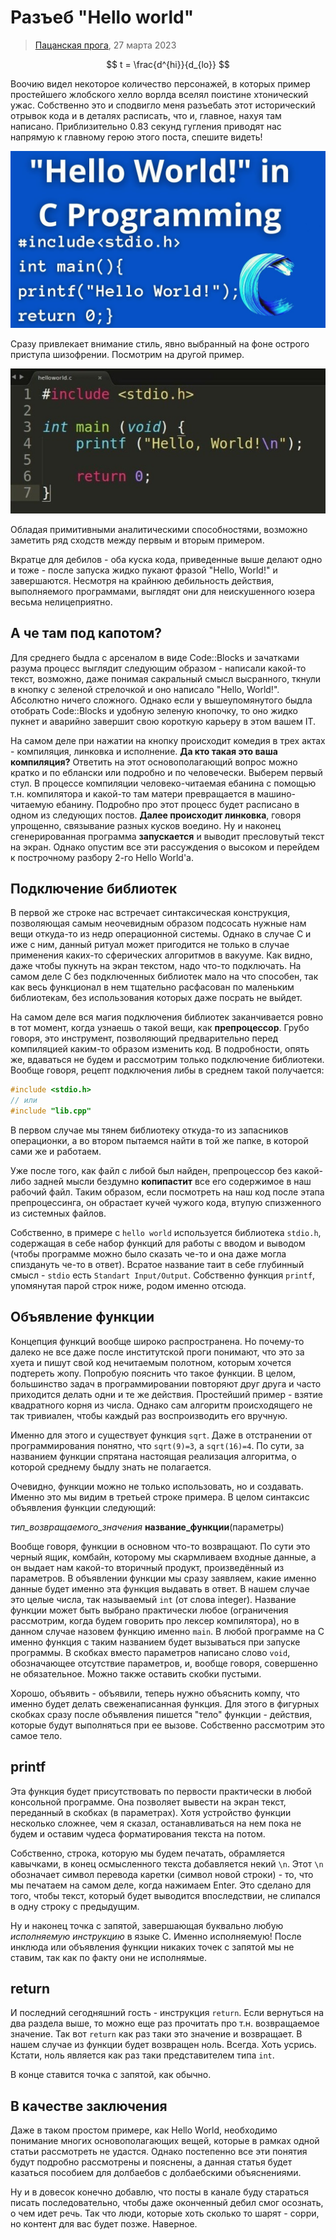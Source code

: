 # Разъеб "Hello world"
> [Пацанская прога](https://t.me/+osWqEEfNA5Y2ZWYy), 27 марта 2023 

$$
    t = \frac{d^{hi}}{d_{lo}}
$$

Воочию видел некоторое количество персонажей, в которых пример простейшего жлобского хелло ворлда
вселял поистине хтонический ужас. Собственно это и сподвигло меня разъебать этот исторический
отрывок кода и в деталях расписать, что и, главное, нахуя там написано. Приблизительно 0.83 секунд
гугления приводят нас напрямую к главному герою этого поста, спешите видеть!

![Хуле ты тут слушаешь? Давай пиздуй читай нормально](pictures/hello_world_1.jpg "Собственно, поциент")

Сразу привлекает внимание стиль, явно выбранный на фоне острого приступа шизофрении. Посмотрим на
другой пример. 

![Sample text](pictures/hello_world_2.jpg "Тоже сабж")

Обладая примитивными аналитическими способностями, возможно заметить ряд сходств между первым и
вторым примером.

Вкратце для дебилов - оба куска кода, приведенные выше делают одно и тоже - после запуска жидко
пукают фразой "Hello, World!" и завершаются. Несмотря на крайнюю дебильность действия, выполняемого
программами, выглядят они для неискушенного юзера весьма нелицеприятно.

## А че там под капотом?

Для среднего быдла с арсеналом в виде Code::Blocks и зачатками разума процесс выглядит следующим
образом - написали какой-то текст, возможно, даже понимая сакральный смысл высранного, ткнули в
кнопку с зеленой стрелочкой и оно написало "Hello, World!". Абсолютно ничего сложного. Однако если
у вышеупомянутого быдла отобрать Code::Blocks и удобную зеленую кнопочку, то оно жидко пукнет и
аварийно завершит свою короткую карьеру в этом вашем IT.

На самом деле при нажатии на кнопку происходит комедия в трех актах - компиляция, линковка и
исполнение. __Да кто такая это ваша компиляция?__ Ответить на этот основополагающий вопрос можно
кратко и по еблански или подробно и по человечески. Выберем первый стул. В процессе компиляции
человеко-читаемая ебанина с помощью т.н. компилятора и какой-то там матери превращается в
машино-читаемую ебанину. Подробно про этот процесс будет расписано в одном из следующих постов.
__Далее происходит линковка__, говоря упрощенно, связывание разных кусков воедино. Ну и наконец
сгенерированная программа __запускается__ и выводит пресловутый текст на экран. Однако опустим все
эти рассуждения о высоком и перейдем к построчному разбору 2-го Hello World'а.

## Подключение библиотек

В первой же строке нас встречает синтаксическая конструкция, позволяющая самым неочевидным образом
подсосать нужные нам вещи откуда-то из недр операционной системы. Однако в случае C и иже с ним,
данный ритуал может пригодится не только в случае применения каких-то сферических алгоритмов в
вакууме. Как видно, даже чтобы пукнуть на экран текстом, надо что-то подключать. На самом деле C
без подключенных библиотек мало на что способен, так как весь функционал в нем тщательно расфасован
по маленьким библиотекам, без использования которых даже посрать не выйдет.

На самом деле вся магия подключения библиотек заканчивается ровно в тот момент, когда узнаешь о
такой вещи, как __препроцессор__. Грубо говоря, это инструмент, позволяющий предварительно перед
компиляцией каким-то образом изменить код. В подробности, опять же, вдаваться не будем и рассмотрим
только подключение библиотеки. Вообще говоря, рецепт подключения либы в среднем такой получается:

```c
#include <stdio.h> 
// или 
#include "lib.cpp"
```

В первом случае мы тянем библиотеку откуда-то из запасников операционки, а во втором пытаемся найти
в той же папке, в которой сами же и работаем. 

Уже после того, как файл с либой был найден, препроцессор без какой-либо задней мысли бездумно
__копипастит__ все его содержимое в наш рабочий файл. Таким образом, если посмотреть на наш код после
этапа препроцессинга, он обрастает кучей чужого кода, втупую спизженного из системных файлов.

Собственно, в примере с `hello world` используется библиотека `stdio.h`, содержащая в себе набор
функций для работы с вводом и выводом (чтобы программе можно было сказать че-то и она даже могла
спиздануть че-то в ответ). Всратое название таит в себе глубинный смысл - `stdio` есть `Standart Input/Output`.
Собственно функция `printf`, упомянутая парой строк ниже, родом именно отсюда.

## Объявление функции

Концепция функций вообще широко распространена. Но почему-то далеко не все даже после институтской
проги понимают, что это за хуета и пишут свой код нечитаемым полотном, которым хочется подтереть жопу.
Попробую пояснить что такое функции. В целом, большинство задач в программировании повторяют друг друга
и часто приходится делать одни и те же действия. Простейший пример - взятие квадратного корня из числа.
Однако сам алгоритм происходящего не так тривиален, чтобы каждый раз воспроизводить его вручную.

Именно для этого и существует функция `sqrt`. Даже в отстранении от программирования понятно, что
`sqrt(9)=3`, а `sqrt(16)=4`. По сути, за названием функции спрятана настоящая реализация алгоритма,
о которой среднему быдлу знать не полагается.

Очевидно, функции можно не только использовать, но и создавать. Именно это мы видим в третьей строке
примера. В целом синтаксис объявления функции следующий:

_тип_возвращаемого_значения_ __название_функции__(параметры) 

Вообще говоря, функции в основном что-то возвращают. По сути это черный ящик, комбайн, которому мы
скармливаем входные данные, а он выдает нам какой-то вторичный продукт, произведённый из параметров. В
объявлении функции мы сразу заявляем, какие именно данные будет именно эта функция выдавать в ответ. В
нашем случае это целые числа, так называемый `int` (от слова integer). Название функции может быть выбрано
практически любое (ограничения рассмотрим, когда будем говорить про лексер компилятора), но в данном
случае назовем функцию именно `main`. В любой программе на C именно функция с таким названием будет
вызываться при запуске программы. В скобках вместо параметров написано слово `void`, обозначающее
отсутствие параметров, и, вообще говоря, совершенно не обязательное. Можно также оставить скобки пустыми.

Хорошо, объявить - объявили, теперь нужно объяснить компу, что именно будет делать свеженаписанная
функция. Для этого в фигурных скобках сразу после объявления пишется "тело" функции - действия, которые
будут выполняться при ее вызове. Собственно рассмотрим это самое тело.

## printf

Эта функция будет присутствовать по первости практически в любой консольной программе. Она позволяет
вывести на экран текст, переданный в скобках (в параметрах). Хотя устройство функции несколько сложнее,
чем я сказал, останавливаться на нем пока не будем и оставим чудеса форматирования текста на потом.

Собственно, строка, которую мы будем печатать, обрамляется кавычками, в конец осмысленного текста
добавляется некий `\n`. Этот `\n` обозначает символ перевода каретки (символ новой строки) - то, что мы
печатаем на самом деле, когда нажимаем Enter. Это сделано для того, чтобы текст, который будет выводится
впоследствии, не слипался в одну строку с предыдущим.

Ну и наконец точка с запятой, завершающая буквально любую _исполняемую инструкцию_ в языке C. Именно
исполняемую! После инклюда или объявления функции никаких точек с запятой мы не ставим, так как по факту
они не исполнямые. 

## return

И последний сегодняшний гость - инструкция `return`. Если вернуться на два раздела выше, то можно еще
раз прочитать про т.н. возвращаемое значение. Так вот `return` как раз таки это значение и возвращает. В
нашем случае из функции будет возвращен ноль. Всегда. Хоть усрись. Кстати, ноль является как раз таки
представителем типа `int`.

В конце ставится точка с запятой, как обычно.

## В качестве заключения 

Даже в таком простом примере, как Hello World, необходимо понимание многих основополагающих вещей,
которые в рамках одной статьи рассмотреть не удастся. Однако постепенно все эти понятия будут подробно
рассмотрены и пояснены, а данная статья будет казаться пособием для долбаебов с долбаебскими объяснениями.

Ну и в довесок конечно добавлю, что посты в канале буду стараться писать последовательно, чтобы даже
оконченный дебил смог осознать, о чем идет речь. Так что люди, которые хоть сколько то шарят - сорри,
но контент для вас будет позже. Наверное.
